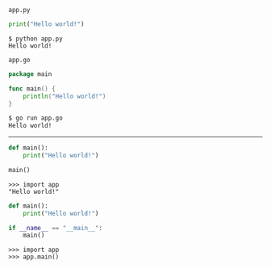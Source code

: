 
`app.py`

```python
print("Hello world!")
```

```
$ python app.py
Hello world!
```

`app.go`

```go
package main

func main() {
    println("Hello world!")
}
```

```bash
$ go run app.go
Hello world!
```

--------------------------------------------------------------------------------

```python
def main():
    print("Hello world!")

main()
```

```pycon
>>> import app
"Hello world!"
```

```python
def main():
    print("Hello world!")

if __name__ == "__main__":
    main()
```

```pycon
>>> import app
>>> app.main()
```